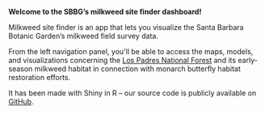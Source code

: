 **Welcome to the SBBG’s milkweed site finder dashboard!**

Milkweed site finder is an app that lets you visualize the Santa Barbara Botanic Garden’s milkweed field survey data.

From the left navigation panel, you'll be able to access the maps, models, and visualizations concerning the [Los Padres National Forest](https://www.fs.usda.gov/lpnf)  and its early-season milkweed habitat in connection with monarch butterfly habitat restoration efforts. 


It has been made with Shiny in R – our source code is publicly available on [GitHub](https://github.com/milkweed-mod/milkweed_site_finder).

